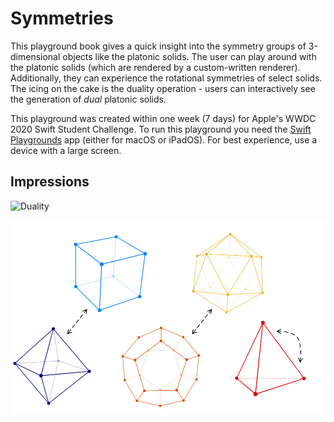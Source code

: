 # Symmetries

This playground book gives a quick insight into the symmetry groups of 3-dimensional objects like the platonic solids.
The user can play around with the platonic solids (which are rendered by a custom-written renderer). Additionally, they can experience the rotational symmetries of select solids. The icing on the cake is the duality operation - users can interactively see the generation of *dual* platonic solids. 

This playground was created within one week (7 days) for Apple's WWDC 2020 Swift Student Challenge. To run this playground you need the [Swift Playgrounds](https://www.apple.com/swift/playgrounds/) app (either for macOS or iPadOS). For best experience, use a device with a large screen.

## Impressions

![Duality](Duality.gif)

![DualityGraph](DualityGraph.png)
